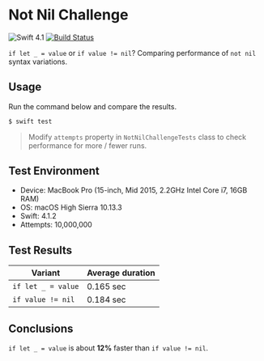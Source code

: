 # Not Nil Challenge

![Swift 4.1](https://img.shields.io/badge/Swift-4.1-orange.svg)
[![Build Status](https://travis-ci.org/albinekcom/NotNilChallenge.svg?branch=master)](https://travis-ci.org/albinekcom/NotNilChallenge)

`if let _ = value` or `if value != nil`? Comparing performance of `not nil` syntax variations.


## Usage

Run the command below and compare the results.

```bash
$ swift test
```

> Modify `attempts` property in `NotNilChallengeTests` class to check performance for more / fewer runs.


## Test Environment

- Device: MacBook Pro (15-inch, Mid 2015, 2.2GHz Intel Core i7, 16GB RAM)
- OS: macOS High Sierra 10.13.3
- Swift: 4.1.2
- Attempts: 10,000,000


## Test Results

| Variant            | Average duration |
|--------------------|------------------|
| `if let _ = value` | 0.165 sec        |
| `if value != nil`  | 0.184 sec        |


## Conclusions

`if let _ = value` is about **12%** faster than `if value != nil`.
